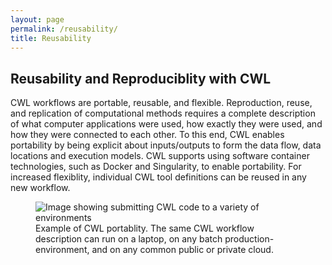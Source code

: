 ```yaml
---
layout: page
permalink: /reusability/
title: Reusability  
---
```


## Reusability and Reproduciblity with CWL
CWL workflows are portable, reusable, and flexible.  Reproduction, reuse, and replication of computational methods requires a complete description of what computer applications were used, how exactly they were used, and how they were connected to each other. To this end, CWL enables portability by being explicit about inputs/outputs to form the data flow, data locations and execution models. CWL supports using software container technologies, such as Docker and Singularity, to enable portability. For increased flexiblity, individual CWL tool definitions can be reused in any new workflow.  

<figure>
  <img
  src="/assets/img/cwlportable.png"
  alt="Image showing submitting CWL code to a variety of environments">
  <figcaption> Example of CWL portablity. The same CWL workflow description can run on a laptop,
on any batch production-environment, and on any common public or private cloud. </figcaption>
</figure>


